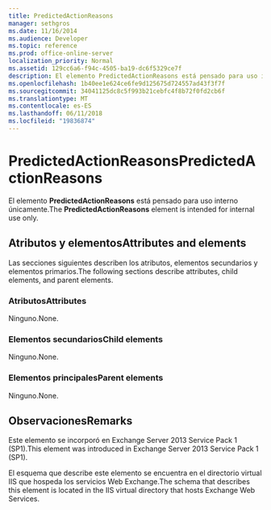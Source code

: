 ```yaml
---
title: PredictedActionReasons
manager: sethgros
ms.date: 11/16/2014
ms.audience: Developer
ms.topic: reference
ms.prod: office-online-server
localization_priority: Normal
ms.assetid: 129cc6a6-f94c-4505-ba19-dc6f5329ce7f
description: El elemento PredictedActionReasons está pensado para uso interno únicamente.
ms.openlocfilehash: 1b40ee1e624ce6fe9d125675d724557ad43f3f7f
ms.sourcegitcommit: 34041125dc8c5f993b21cebfc4f8b72f0fd2cb6f
ms.translationtype: MT
ms.contentlocale: es-ES
ms.lasthandoff: 06/11/2018
ms.locfileid: "19836874"
---
```

# <a name="predictedactionreasons"></a><span data-ttu-id="2ccc9-103">PredictedActionReasons</span><span class="sxs-lookup"><span data-stu-id="2ccc9-103">PredictedActionReasons</span></span>

<span data-ttu-id="2ccc9-104">El elemento **PredictedActionReasons** está pensado para uso interno únicamente.</span><span class="sxs-lookup"><span data-stu-id="2ccc9-104">The **PredictedActionReasons** element is intended for internal use only.</span></span> 

## <a name="attributes-and-elements"></a><span data-ttu-id="2ccc9-105">Atributos y elementos</span><span class="sxs-lookup"><span data-stu-id="2ccc9-105">Attributes and elements</span></span>

<span data-ttu-id="2ccc9-106">Las secciones siguientes describen los atributos, elementos secundarios y elementos primarios.</span><span class="sxs-lookup"><span data-stu-id="2ccc9-106">The following sections describe attributes, child elements, and parent elements.</span></span>
  
### <a name="attributes"></a><span data-ttu-id="2ccc9-107">Atributos</span><span class="sxs-lookup"><span data-stu-id="2ccc9-107">Attributes</span></span>

<span data-ttu-id="2ccc9-108">Ninguno.</span><span class="sxs-lookup"><span data-stu-id="2ccc9-108">None.</span></span>
  
### <a name="child-elements"></a><span data-ttu-id="2ccc9-109">Elementos secundarios</span><span class="sxs-lookup"><span data-stu-id="2ccc9-109">Child elements</span></span>

<span data-ttu-id="2ccc9-110">Ninguno.</span><span class="sxs-lookup"><span data-stu-id="2ccc9-110">None.</span></span>
  
### <a name="parent-elements"></a><span data-ttu-id="2ccc9-111">Elementos principales</span><span class="sxs-lookup"><span data-stu-id="2ccc9-111">Parent elements</span></span>

<span data-ttu-id="2ccc9-112">Ninguno.</span><span class="sxs-lookup"><span data-stu-id="2ccc9-112">None.</span></span>
  
## <a name="remarks"></a><span data-ttu-id="2ccc9-113">Observaciones</span><span class="sxs-lookup"><span data-stu-id="2ccc9-113">Remarks</span></span>

<span data-ttu-id="2ccc9-114">Este elemento se incorporó en Exchange Server 2013 Service Pack 1 (SP1).</span><span class="sxs-lookup"><span data-stu-id="2ccc9-114">This element was introduced in Exchange Server 2013 Service Pack 1 (SP1).</span></span>
  
<span data-ttu-id="2ccc9-115">El esquema que describe este elemento se encuentra en el directorio virtual IIS que hospeda los servicios Web Exchange.</span><span class="sxs-lookup"><span data-stu-id="2ccc9-115">The schema that describes this element is located in the IIS virtual directory that hosts Exchange Web Services.</span></span>
  

